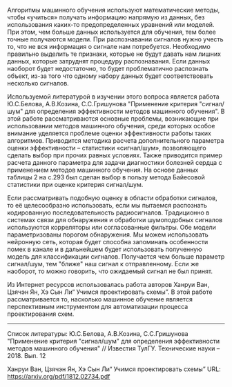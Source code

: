 Алгоритмы машинного обучения используют математические методы, чтобы «учиться» получать информацию напрямую из данных, без использования каких-то предопределенных уравнений или моделей. При этом, чем больше данных используется для обучения, тем более точные получаются модели. При распознавании сигналов нужно учесть то, что не вся информация о сигнале нам потребуется. Необходимо правильно выделить те признаки, которые не будут давать нам лишних данных, которые затруднят процедуру распознавания. Если данных наоборот будет недостаточно, то будет проблематично распознать объект, из-за того что одному набору данных будет соответствовать несколько сигналов.

Используемой литературой в изучении этого вопроса является работа Ю.С.Белова, А.В.Козина, С.С.Гришунова "Применение критерия "сигнал/шум" для определения эффективности методов машинного обучения". В этой работе рассматриваются основные проблемы, возникающие при использовании методов машинного обучения, среди которых особое внимание уделяется проблеме оценки эффективности работы таких алгоритмов. Приводится методика расчета дополнительного параметра оценки эффективности – статистики «сигнал/шум», позволяющего сделать выбор при прочих равных условиях. Также приводится пример расчета данного параметра для задачи диагностики болезней сердца с применением методов машинного обучения. На основе данных таблицы 2 на с.293 был сделан выбор в пользу метода Байесовой статистики при оценке критерия сигнал/шум. 

Если рассматривать подобную оценку в области обработки сигналов, то её целесообразно использовать, если мы пытаемся распознать кодированную последовательность радиосигналов. Традиционно в системах связи для обнаружения и обработки шумоподобных сигналов используются корреляторы или согласованные фильтры. Обе модели параметризованы порогом обнаружения. Мы можем использовать нейронную сеть, которая будет способна запоминать особенности помех в канале и в дальнейшем будет использовать полученную модель для классификации сигналов. Получается чем больше параметр сигнал/шум, тем "ближе" наш сигнал к отправленному. Если же наоборот, то можно говорить, что ожидаемый сигнал не был принят.

Из Интернет ресурсов использовалась работа авторов Ханруи Ван, Цзячэн Ян, Хэ Сын Ли“ Учимся проектировать схемы”. В этой работе рассматривается то, насколько машинное обучение является перспективным инструментом для автоматизации процесса проектирования схем.

_______________________________________________________________________________________________________________________________

Список литературы:
Ю.С.Белова, А.В.Козина, С.С.Гришунова "Применение критерия "сигнал/шум" для определения эффективности методов машинного обучения" // Известия ТулГУ. Технические науки – 2018. Вып. 12

Ханруи Ван, Цзячэн Ян, Хэ Сын Ли“ Учимся проектировать схемы” URL: https://arxiv.org/pdf/1812.02734.pdf


